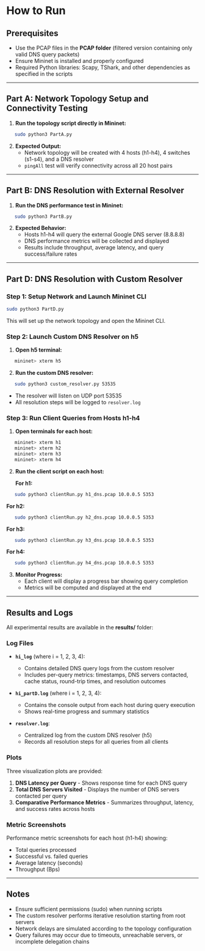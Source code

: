 # How to Run

## Prerequisites
- Use the PCAP files in the **PCAP folder** (filtered version containing only valid DNS query packets)
- Ensure Mininet is installed and properly configured
- Required Python libraries: Scapy, TShark, and other dependencies as specified in the scripts

---

## Part A: Network Topology Setup and Connectivity Testing

1. **Run the topology script directly in Mininet:**
```bash
   sudo python3 PartA.py
```

2. **Expected Output:**
   - Network topology will be created with 4 hosts (h1-h4), 4 switches (s1-s4), and a DNS resolver
   - `pingAll` test will verify connectivity across all 20 host pairs

---

## Part B: DNS Resolution with External Resolver

1. **Run the DNS performance test in Mininet:**
```bash
   sudo python3 PartB.py
```

2. **Expected Behavior:**
   - Hosts h1-h4 will query the external Google DNS server (8.8.8.8)
   - DNS performance metrics will be collected and displayed
   - Results include throughput, average latency, and query success/failure rates

---

## Part D: DNS Resolution with Custom Resolver

### Step 1: Setup Network and Launch Mininet CLI
```bash
sudo python3 PartD.py
```
This will set up the network topology and open the Mininet CLI.

### Step 2: Launch Custom DNS Resolver on h5
1. **Open h5 terminal:**
```bash
   mininet> xterm h5
```

2. **Run the custom DNS resolver:**
```bash
   sudo python3 custom_resolver.py 53535
```
   - The resolver will listen on UDP port 53535
   - All resolution steps will be logged to `resolver.log`

### Step 3: Run Client Queries from Hosts h1-h4
1. **Open terminals for each host:**
```bash
   mininet> xterm h1
   mininet> xterm h2
   mininet> xterm h3
   mininet> xterm h4
```

2. **Run the client script on each host:**
   
   **For h1:**
```bash
   sudo python3 clientRun.py h1_dns.pcap 10.0.0.5 5353
```
   
   **For h2:**
```bash
   sudo python3 clientRun.py h2_dns.pcap 10.0.0.5 5353
```
   
   **For h3:**
```bash
   sudo python3 clientRun.py h3_dns.pcap 10.0.0.5 5353
```
   
   **For h4:**
```bash
   sudo python3 clientRun.py h4_dns.pcap 10.0.0.5 5353
```

3. **Monitor Progress:**
   - Each client will display a progress bar showing query completion
   - Metrics will be computed and displayed at the end

---

## Results and Logs

All experimental results are available in the **results/** folder:

### Log Files

- **`hi_log`** (where i = 1, 2, 3, 4):
  - Contains detailed DNS query logs from the custom resolver
  - Includes per-query metrics: timestamps, DNS servers contacted, cache status, round-trip times, and resolution outcomes

- **`hi_partD.log`** (where i = 1, 2, 3, 4):
  - Contains the console output from each host during query execution
  - Shows real-time progress and summary statistics

- **`resolver.log`**:
  - Centralized log from the custom DNS resolver (h5)
  - Records all resolution steps for all queries from all clients

### Plots

Three visualization plots are provided:

1. **DNS Latency per Query** - Shows response time for each DNS query
2. **Total DNS Servers Visited** - Displays the number of DNS servers contacted per query
3. **Comparative Performance Metrics** - Summarizes throughput, latency, and success rates across hosts

### Metric Screenshots

Performance metric screenshots for each host (h1-h4) showing:
- Total queries processed
- Successful vs. failed queries
- Average latency (seconds)
- Throughput (Bps)

---

## Notes

- Ensure sufficient permissions (sudo) when running scripts
- The custom resolver performs iterative resolution starting from root servers
- Network delays are simulated according to the topology configuration
- Query failures may occur due to timeouts, unreachable servers, or incomplete delegation chains
